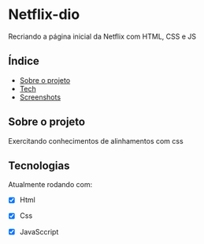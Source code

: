 # Netflix-dio
Recriando a página inicial da Netflix com HTML, CSS e JS

## Índice
* [Sobre o projeto](#sobre-o-projeto)
* [Tech](#tecnologias)
* [Screenshots](#screenshots)

## Sobre o projeto
Exercitando conhecimentos de alinhamentos com css
	
## Tecnologias
Atualmente rodando com:

- [x] Html
- [x] Css
- [x] JavaSccript


